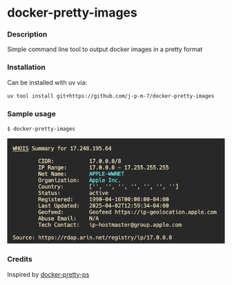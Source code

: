 # docker-pretty-images

### Description

Simple command line tool to output docker images in a pretty format


### Installation

Can be installed with uv via:

```bash
uv tool install git+https://github.com/j-p-m-7/docker-pretty-images
```


### Sample usage

```bash
$ docker-pretty-images
```

<img src="https://raw.githubusercontent.com/j-p-m-7/whois-pretty/refs/heads/main/img.png" alt="Logo" width="600"/>


### Credits

Inspired by [docker-pretty-ps](https://github.com/politeauthority/docker-pretty-ps/)
